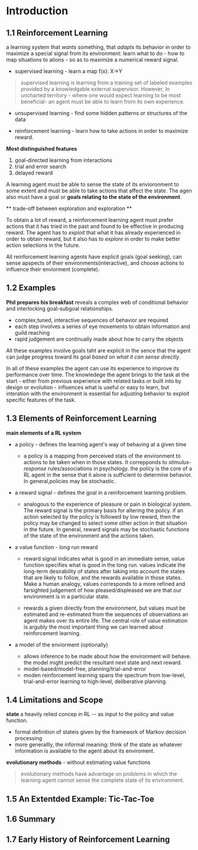 
# Introduction 

## 1.1 Reinforcement Learning

a learning system that *wants* something, that *adapts* its behavior in order to maximize a special signal from its environment: learn what to do - how to map situations to ations - so as to maximize a numerical reward signal.

* supervised learning - learn a map f(x): X->Y
> supervised learning is learning from a training set of labeled examples provided by a knowledgable external supervisor. However, In uncharted territory - where one would expect learning to be most beneficial- an agent must be able to learn from its own experience.

* unsupervised learning - find some hidden patterns or structures of the data

* reinforcement learning - learn how to take actions in order to maximize reward.


**Most distinguished features**
1. goal-directed learning from interactions 
2. trial and error search
3. delayed reward 

A learning agent must be able to sense the state of its envioronment to some extent and must be able to take actions that affect the state. The agen also must have a goal or **goals relating to the state of the environment**.

** trade-off between exploration and exploration **

To obtain a lot of reward, a reinforcement learning agent must prefer actions that it has tried in the past and found to be effective in producing reward. The agent has to *exploit* that what it has already experienced in order to obtain reward, but it also has to *explore* in order to make better action selections in the future.

All reinforcement learning agents have explicit goals (goal seeking), can sense apspects of their environments(interactive), and choose actions to influence their enviorment (complete). 


## 1.2 Examples

**Phil prepares his breakfast** reveals a complex web of conditional behavior and interlocking goal-subgoal relationships.
* complex,tuned, interactive sequences of behavior are required 
* each step involves a series of eye movements to obtain information and guild reaching
* rapid judgement are continually made about how to carry the objects

All these examples involve goals taht are explicit in the sence that the agent can judge progress toward its goal *based on what it can sense directly*.

In all of these examples the agent can use its experience to improve its performance over time. The knowledege the agent brings to the task at the start - either from previous experience with related tasks or built into by design or evolution - influences what is useful or easy to learn, but interation with the environment is essential for adjusting behavior to exploit specific features of the task.


## 1.3 Elements of Reinforcement Learning

**main elements of a RL system** 
* a policy  - defines the learning agent's way of behaving at a given time

	* a policy is a mapping from perceived stats of the environment to actions to be taken when in those states. It correpponds to *stimulus-response* rules/associations in psychology. the policy is the core of a RL agent in the sense that it alone is sufficient to determine behavior. In general,policies may be stochastic.

* a reward signal - defines the goal in a reinforcement learning problem.
	
	* analogous to the experience of pleasure or pain in biological system. The reward signal is the primary basis for altering the policy. if an action selected by the policy is followed by low reward, then the policy may be changed to select some other action in that situation in the future. In general, reward signals may be stochastic functions of the state of the environment and the actions taken.

* a value function - long run reward

	* reward signal indicates what is good in an immediate sense, value function specifies what is good in the long run. values indicate the long-term desirability of states after taking into account the states that are likely to follow, and the rewards available in those states. Make a human analogy, values corresponds to a more refined and farsighted judgement of how pleased/displeased we are that our environment is in a particular state.

	* rewards a given directly from the environment, but values must be estimated and re-estimated from the sequences of observations an agent makes over its entire life. The central role of value estimation is argubly the most important thing we can learned about reinforcement learning.

* a model of the enviorment (optionally)

	* allows inference to be made about how the environment will behave. the model might predict the resultant next state and next reward.
	* model-based/model-free, planning/trial-and-error
	* moden reinforcement learning spans the spectrum from low-level, trial-and-error learning to high-level, deliberative planning.


## 1.4 Limitations and Scope

**state** a heavily relied concep in RL -- as input to the policy and value function.

* formal definition of stateis given by the framework of Markov decision processing
* more generallly, the informal meaning: think of the state as whatever information is available to the agent about its enviroment.


**evolutionary methods** - without estimating value functions
> evolutionary methods have advantage on problems in which the learning agent cannot sense the complete state of its environment.

## 1.5 An Extentded Example: Tic-Tac-Toe



## 1.6 Summary


## 1.7 Early History of Reinforcement Learning
